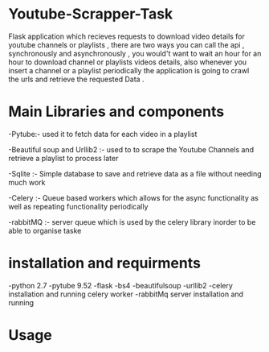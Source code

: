 # Youtube-Scrapper-Task
Flask application which recieves requests to download video details for youtube channels or playlists , there are two ways you can call the api , synchronously and asynchronously  , you would't want to wait an hour for an hour to download channel or playlists videos details, also whenever you insert a channel or a playlist periodically the application is going to crawl the urls and retrieve the requested Data .


# Main Libraries and components

-Pytube:- used it to fetch data for each video in a playlist

-Beautiful soup and Urllib2 :- used to to scrape the Youtube Channels and retrieve a playlist to process later

-Sqlite :- Simple database to save and retrieve data as a file without needing much work

-Celery :- Queue based workers which allows for the async functionality as well as repeating functionality periodically

-rabbitMQ :- server queue which is used by the celery library inorder to be able to organise taske


# installation and requirments
-python 2.7
-pytube 9.52
-flask
-bs4
-beautifulsoup
-urllib2
-celery installation and running celery worker
-rabbitMq server installation and running


# Usage
